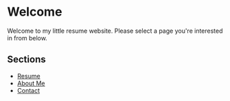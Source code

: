 # Welcome

Welcome to my little resume website.
Please select a page you're interested in from below.

## Sections

- [Resume](resume.md)
- [About Me](about.md)
- [Contact](contact.md)
